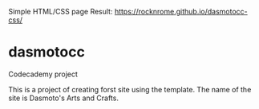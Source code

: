Simple HTML/CSS page
Result: https://rocknrome.github.io/dasmotocc-css/

# dasmotocc
Codecademy project

This is a project of creating forst site using the template. 
The name of the site is Dasmoto's Arts and Crafts.
